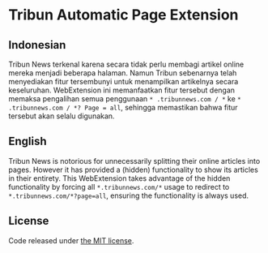 # Tribun Automatic Page Extension

## Indonesian
Tribun News terkenal karena secara tidak perlu membagi artikel online mereka menjadi beberapa halaman. Namun Tribun sebenarnya telah menyediakan fitur tersembunyi untuk menampilkan artikelnya secara keseluruhan. WebExtension ini memanfaatkan fitur tersebut dengan memaksa pengalihan semua penggunaan `* .tribunnews.com / *` ke `* .tribunnews.com / *? Page = all`, sehingga memastikan bahwa fitur tersebut akan selalu digunakan.

## English
Tribun News is notorious for unnecessarily splitting their online articles into pages. However it has provided a (hidden) functionality to show its articles in their entirety. This WebExtension takes advantage of the hidden functionality by forcing all `*.tribunnews.com/*` usage to redirect to `*.tribunnews.com/*?page=all`, ensuring the functionality is always used.

## License

Code released under [the MIT license](LICENSE.txt).
